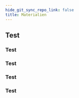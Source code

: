 ```yaml
---
hide_git_sync_repo_link: false
title: Materialien
---
```


## Test
### Test
### Test
### Test
### Test